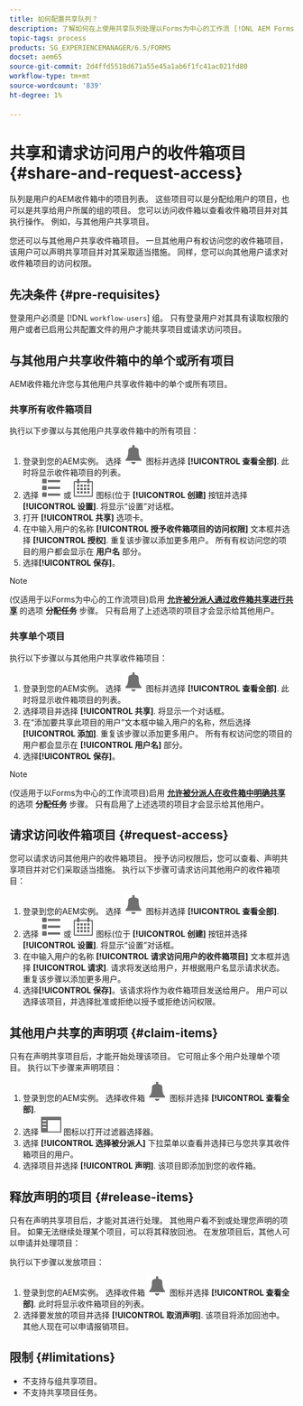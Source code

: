 ```yaml
---
title: 如何配置共享队列？
description: 了解如何在上使用共享队列处理以Forms为中心的工作流 [!DNL AEM Forms] 在OSGi。
topic-tags: process
products: SG_EXPERIENCEMANAGER/6.5/FORMS
docset: aem65
source-git-commit: 2d4ffd5518d671a55e45a1ab6f1fc41ac021fd80
workflow-type: tm+mt
source-wordcount: '839'
ht-degree: 1%

---
```



# 共享和请求访问用户的收件箱项目 {#share-and-request-access}

队列是用户的AEM收件箱中的项目列表。 这些项目可以是分配给用户的项目，也可以是共享给用户所属的组的项目。 您可以访问收件箱以查看收件箱项目并对其执行操作。 例如，与其他用户共享项目。

您还可以与其他用户共享收件箱项目。 一旦其他用户有权访问您的收件箱项目，该用户可以声明共享项目并对其采取适当措施。 同样，您可以向其他用户请求对收件箱项目的访问权限。

## 先决条件 {#pre-requisites}

登录用户必须是 [!DNL `workflow-users`] 组。 只有登录用户对其具有读取权限的用户或者已启用公共配置文件的用户才能共享项目或请求访问项目。

## 与其他用户共享收件箱中的单个或所有项目

AEM收件箱允许您与其他用户共享收件箱中的单个或所有项目。

### 共享所有收件箱项目

执行以下步骤以与其他用户共享收件箱中的所有项目：

1. 登录到您的AEM实例。 选择 ![收件箱](assets/bell.svg) 图标并选择 **[!UICONTROL 查看全部]**. 此时将显示收件箱项目的列表。
1. 选择 ![视图选择器](assets/viewlist.svg) 或 ![视图选择器](assets/calendar.svg) 图标(位于 **[!UICONTROL 创建]** 按钮并选择 **[!UICONTROL 设置]**. 将显示“设置”对话框。
1. 打开 **[!UICONTROL 共享]** 选项卡。
1. 在中输入用户的名称 **[!UICONTROL 授予收件箱项目的访问权限]** 文本框并选择 **[!UICONTROL 授权]**. 重复该步骤以添加更多用户。 所有有权访问您的项目的用户都会显示在 **用户名** 部分。
1. 选择&#x200B;**[!UICONTROL 保存]**。

>[!NOTE]
>
>(仅适用于以Forms为中心的工作流项目)启用 **[允许被分派人通过收件箱共享进行共享](aem-forms-workflow-step-reference.md)** 的选项 **分配任务** 步骤。 只有启用了上述选项的项目才会显示给其他用户。

### 共享单个项目

执行以下步骤以与其他用户共享收件箱项目：

1. 登录到您的AEM实例。 选择 ![收件箱](assets/bell.svg) 图标并选择 **[!UICONTROL 查看全部]**. 此时将显示收件箱项目的列表。
1. 选择项目并选择 **[!UICONTROL 共享]**. 将显示一个对话框。
1. 在“添加要共享此项目的用户”文本框中输入用户的名称，然后选择 **[!UICONTROL 添加]**. 重复该步骤以添加更多用户。 所有有权访问您的项目的用户都会显示在 **[!UICONTROL 用户名]** 部分。
1. 选择&#x200B;**[!UICONTROL 保存]**。


>[!NOTE]
>
>(仅适用于以Forms为中心的工作流项目)启用 **[允许被分派人在收件箱中明确共享](aem-forms-workflow-step-reference.md)** 的选项 **分配任务** 步骤。 只有启用了上述选项的项目才会显示给其他用户。

## 请求访问收件箱项目 {#request-access}

您可以请求访问其他用户的收件箱项目。 授予访问权限后，您可以查看、声明共享项目并对它们采取适当措施。 执行以下步骤可请求访问其他用户的收件箱项目：

1. 登录到您的AEM实例。 选择 ![视图选择器](assets/bell.svg) 图标并选择 **[!UICONTROL 查看全部]**.
1. 选择 ![视图选择器](assets/viewlist.svg) 或 ![视图选择器](assets/calendar.svg) 图标(位于 **[!UICONTROL 创建]** 按钮并选择 **[!UICONTROL 设置]**. 将显示“设置”对话框。
1. 在中输入用户的名称 **[!UICONTROL 请求访问用户的收件箱项目]** 文本框并选择 **[!UICONTROL 请求]**. 请求将发送给用户，并根据用户名显示请求状态。 重复该步骤以添加更多用户。
1. 选择&#x200B;**[!UICONTROL 保存]**。该请求将作为收件箱项目发送给用户。 用户可以选择该项目，并选择批准或拒绝以授予或拒绝访问权限。


## 其他用户共享的声明项 {#claim-items}

只有在声明共享项目后，才能开始处理该项目。 它可阻止多个用户处理单个项目。 执行以下步骤来声明项目：

1. 登录到您的AEM实例。 选择收件箱 ![收件箱](assets/bell.svg) 图标并选择 **[!UICONTROL 查看全部]**.
1. 选择 ![仅内容](assets/railleft.svg) 图标以打开过滤器选择器。
1. 选择 **[!UICONTROL 选择被分派人]** 下拉菜单以查看并选择已与您共享其收件箱项目的用户。
1. 选择项目并选择 **[!UICONTROL 声明]**. 该项目即添加到您的收件箱。

## 释放声明的项目 {#release-items}

只有在声明共享项目后，才能对其进行处理。 其他用户看不到或处理您声明的项目。 如果无法继续处理某个项目，可以将其释放回池。   在发放项目后，其他人可以申请并处理项目：

执行以下步骤以发放项目：

1. 登录到您的AEM实例。 选择收件箱 ![收件箱](assets/bell.svg) 图标并选择 **[!UICONTROL 查看全部]**. 此时将显示收件箱项目的列表。
1. 选择要发放的项目并选择 **[!UICONTROL 取消声明]**. 该项目将添加回池中。 其他人现在可以申请报销项目。

## 限制 {#limitations}

* 不支持与组共享项目。
* 不支持共享项目任务。
